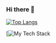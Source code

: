 ### Hi there 👋

<!--
**lakhatekno/lakhatekno** is a ✨ _special_ ✨ repository because its `README.md` (this file) appears on your GitHub profile.-->
[![Top Langs](https://github-readme-stats.vercel.app/api/top-langs/?username=lakhatekno&theme=react&layout=compact)](https://github.com/lakhatekno/)

[![My Tech Stack](https://github-readme-tech-stack.vercel.app/api/cards?lineCount=1)
<!--Here are some ideas to get you started:

- 🔭 I’m currently working on ...
- 🌱 I’m currently learning ...
- 👯 I’m looking to collaborate on ...
- 🤔 I’m looking for help with ...
- 💬 Ask me about ...
- 📫 How to reach me: ...
- 😄 Pronouns: ...
- ⚡ Fun fact: ...
-->
